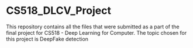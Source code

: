 # CS518_DLCV_Project
This repository contains all the files that were submitted as a part of the final project for CS518 - Deep Learning for Computer. The topic chosen for this project is DeepFake detection
